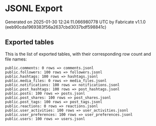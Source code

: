 # JSONL Export

Generated on 2025-01-30 12:24:11.066980778 UTC by Fabricate v1.1.0 (eeb90cda1969383f56a2637cbd3037bdf598841c)

## Exported tables

This is the list of exported tables, with their corresponding row count and file names:

    public.comments: 0 rows => comments.jsonl
    public.followers: 100 rows => followers.jsonl
    public.hashtags: 100 rows => hashtags.jsonl
    public.media_files: 0 rows => media_files.jsonl
    public.notifications: 100 rows => notifications.jsonl
    public.post_hashtags: 100 rows => post_hashtags.jsonl
    public.posts: 100 rows => posts.jsonl
    public.post_shares: 100 rows => post_shares.jsonl
    public.post_tags: 100 rows => post_tags.jsonl
    public.reactions: 0 rows => reactions.jsonl
    public.user_activities: 100 rows => user_activities.jsonl
    public.user_preferences: 100 rows => user_preferences.jsonl
    public.users: 100 rows => users.jsonl